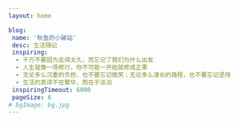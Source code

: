 ```yaml
---
layout: home

blog:
 name: '秋鱼的小破站'
 desc: 生活随记
 inspiring:
  - 千万不要因为走得太久，而忘记了我们为什么出发
  - 人生就像一场修行，你不可能一开始就修成正果
  - 无论多么沉重的负担，也不要忘记微笑；无论多么漫长的路程，也不要忘记坚持
  - 生活的真谛不在繁华，而在于淡泊
 inspiringTimeout: 6000
 pageSize: 6
# bgImage: bg.jpg
---
```


